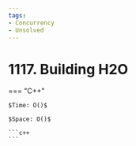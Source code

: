 ```yaml
---
tags:
- Concurrency
- Unsolved
---
```



# 1117. Building H2O

=== "C++"

    $Time: O()$

    $Space: O()$

    ```c++
    ```